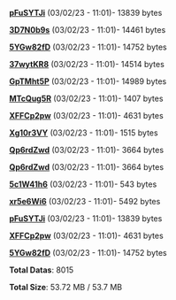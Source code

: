 [**pFuSYTJi**](/data/pFuSYTJi.txt) (03/02/23 - 11:01)- 13839 bytes

[**3D7N0b9s**](/data/3D7N0b9s.txt) (03/02/23 - 11:01)- 14461 bytes

[**5YGw82fD**](/data/5YGw82fD.txt) (03/02/23 - 11:01)- 14752 bytes

[**37wytKR8**](/data/37wytKR8.txt) (03/02/23 - 11:01)- 14514 bytes

[**GpTMht5P**](/data/GpTMht5P.txt) (03/02/23 - 11:01)- 14989 bytes

[**MTcQug5R**](/data/MTcQug5R.txt) (03/02/23 - 11:01)- 1407 bytes

[**XFFCp2pw**](/data/XFFCp2pw.txt) (03/02/23 - 11:01)- 4631 bytes

[**Xg10r3VY**](/data/Xg10r3VY.txt) (03/02/23 - 11:01)- 1515 bytes

[**Qp6rdZwd**](/data/Qp6rdZwd.txt) (03/02/23 - 11:01)- 3664 bytes

[**Qp6rdZwd**](/data/Qp6rdZwd.txt) (03/02/23 - 11:01)- 3664 bytes

[**5c1W41h6**](/data/5c1W41h6.txt) (03/02/23 - 11:01)- 543 bytes

[**xr5e6Wi6**](/data/xr5e6Wi6.txt) (03/02/23 - 11:01)- 5492 bytes

[**pFuSYTJi**](/data/pFuSYTJi.txt) (03/02/23 - 11:01)- 13839 bytes

[**XFFCp2pw**](/data/XFFCp2pw.txt) (03/02/23 - 11:01)- 4631 bytes

[**5YGw82fD**](/data/5YGw82fD.txt) (03/02/23 - 11:01)- 14752 bytes

**Total Datas**: 8015

**Total Size**: 53.72 MB / 53.7 MB